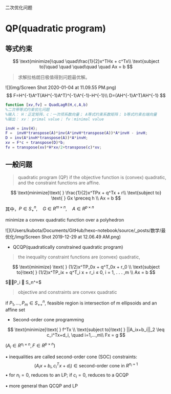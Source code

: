 二次优化问题

# QP(quadratic program)

## 等式约束

$$
\text{minimize}\quad \quad\frac{1}{2}x^THx + c^Tx\\
\text{subject to}\quad \quad \quad\quad \quad Ax = b
$$

> 求解拉格朗日极值得到问题最优解。

![](img/Screen Shot 2020-01-04 at 11.09.55 PM.png)
$$
F=H^{-1}A^T(AH^{-1}A^T)^{-1}A^{-1}-H^{-1}\\
D=(AH^{-1}A^T)AH^{-1}
$$

```matlab
function [xv,fv] = QuadLagR(H,c,A,b)
%二次带等式约束优化问题
%输入： H：正定矩阵，c：一次项系数向量； A等式约束系数矩阵； b等式约束右端向量
%输出： xv： primal value； fv：minimal value

invH = inv(H);
F =  invH*transpose(A)*inv(A*invH*transpose(A))*A*invH - invH;
D = inv(A*invH*transpose(A))*A*invH;
xv = F*c + transpose(D)*b;
fv = transpose(xv)*H*xv/2+transpose(c)*xv;
```



## 一般问题

>quadratic program (QP) if the objective function is (convex) quadratic, and the constraint functions are affine.

$$
\text{minimize}\text{ } \frac{1}{2}x^TPx + q^Tx + r\\
\text{subject to} \text{ } Gx \preceq h \\
Ax = b
$$

其中，$P\in S^n_+,\quad G\in R^{m\times n},\quad A\in R^{p\times n}$

minimize a convex quadratic function over a polyhedron



![](/Users/kubota/Documents/GitHub/hexo-notebook/source/_posts/数学/最优化/img/Screen Shot 2019-12-29 at 12.06.49 AM.png)



- QCQP(quadratically constrained quadratic program)

> the inequality constraint functions are (convex) quadratic,

$$
\text{minimize} \text{ } (1/2)x^TP_0x + q^T_0x + r_0 \\
\text{subject to}\text{ } (1/2)x^TP_ix + q^T_i x + r_i ≤ 0, i = 1, . . . ,m \\
Ax = b
$$

$P_i ∈ S_n^+$ 

> objective and constraints are convex quadratic 

if $P_1, . . . , P_m ∈ S^n _{++}$, feasible region is intersection of m ellipsoids and an affine set

- Second-order cone programming

$$
\text{minimize}\text{ } f^Tx \\
\text{subject to}\text{ } ||A_ix+b_i||_2 \leq c_i^Tx+d_i, \quad i=1,...,m\\
Fx = g
$$

$( A_i ∈ R^{n_i× n} , F ∈ R^{p × n} )$

• inequalities are called second-order cone (SOC) constraints:
$$
( A_ix + b_i, c^T_i x + d_i) ∈ \text{second-order cone in}\ R^{n_i+1}
$$
• for $n_i = 0$, reduces to an LP; if $c_i = 0$, reduces to a QCQP 

• more general than QCQP and LP



